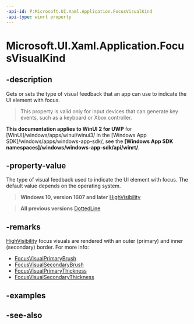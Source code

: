 ```yaml
---
-api-id: P:Microsoft.UI.Xaml.Application.FocusVisualKind
-api-type: winrt property
---
```


<!-- Property syntax
public Windows.UI.Xaml.FocusVisualKind FocusVisualKind { get;  set; }
-->

# Microsoft.UI.Xaml.Application.FocusVisualKind

## -description
Gets or sets the type of visual feedback that an app can use to indicate the UI element with focus.

> This property is valid only for input devices that can generate key events, such as a keyboard or Xbox controller.

**This documentation applies to WinUI 2 for UWP** for [WinUI]/windows/apps/winui/winui3/ in the [Windows App SDK]/windows/apps/windows-app-sdk/, see the **[Windows App SDK namespaces]/windows/windows-app-sdk/api/winrt/**.

## -property-value
The type of visual feedback used to indicate the UI element with focus. The default value depends on the operating system.

> **Windows 10, version 1607 and later**
> [HighVisibility](focusvisualkind.md)

> **All previous versions**
> [DottedLine](focusvisualkind.md)

## -remarks
[HighVisibility](focusvisualkind.md) focus visuals are rendered with an outer (primary) and inner (secondary) border. 
For more info:

+ [FocusVisualPrimaryBrush](frameworkelement_focusvisualprimarybrush.md)
+ [FocusVisualSecondaryBrush](frameworkelement_focusvisualsecondarybrush.md)
+ [FocusVisualPrimaryThickness](frameworkelement_focusvisualprimarythickness.md)
+ [FocusVisualSecondaryThickness](frameworkelement_focusvisualsecondarythickness.md)


## -examples

## -see-also

